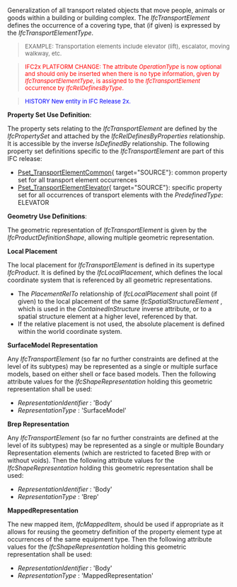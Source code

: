 ﻿Generalization of all transport related objects that move people, animals or goods within a building or building complex. The _IfcTransportElement_ defines the occurrence of a covering type, that (if given) is expressed by the _IfcTransportElementType_.

> <font size="-1">EXAMPLE: Transportation elements include
      elevator (lift), escalator, moving walkway, etc.</font>

> <font color="#FF0000" size="-1">IFC2x PLATFORM CHANGE: The
      attribute <i>OperationType</i> is now optional and should
      only be inserted when there is no type information, given
      by <i>IfcTransportElementType</i>, is assigned to the
      <i>IfcTransportElement</i> occurrence by
      <i>IfcRelDefinesByType</i>.</font>

> <font color="#0000FF" size="-1">HISTORY New entity in IFC
        Release 2x.</font>
> 


****Property Set Use Definition****:

The property sets relating to the _IfcTransportElement_ are defined by the _IfcPropertySet_ and attached by the _IfcRelDefinesByProperties_ relationship. It is accessible by the inverse _IsDefinedBy_ relationship. The following property set definitions specific to the _IfcTransportElement_ are part of this IFC release:

*  [Pset_TransportElementCommon](../../psd/IfcProductExtension/Pset_TransportElementCommon.xml){ target="SOURCE"}: common property set for all transport element occurrences 
*  [Pset_TransportElementElevator](../../psd/IfcProductExtension/Pset_TransportElementElevator.xml){ target="SOURCE"}: specific property set for all occurrences of transport elements with the _PredefinedType_: ELEVATOR 

****Geometry Use Definitions****:

The geometric representation of _IfcTransportElement_ is given by the _IfcProductDefinitionShape_, allowing multiple geometric representation.

**Local Placement**

The local placement for _IfcTransportElement_ is defined in its supertype _IfcProduct_. It is defined by the _IfcLocalPlacement_, which defines the local coordinate system that is referenced by all geometric representations.

* The _PlacementRelTo_ relationship of _IfcLocalPlacement_ shall point (if given) to the local placement of the same _IfcSpatialStructureElement_ , which is used in the _ContainedInStructure_ inverse attribute, or to a spatial structure element at a higher level, referenced by that. 
* If the relative placement is not used, the absolute placement is defined within the world coordinate system. 

**SurfaceModel Representation**

Any _IfcTransportElement_ (so far no further constraints are defined at the level of its subtypes) may be represented as a single or multiple surface models, based on either shell or face based models. Then the following attribute values for the _IfcShapeRepresentation_ holding this geometric representation shall be used:

*  _RepresentationIdentifier_ : 'Body' 
*  _RepresentationType_ : 'SurfaceModel' 

**Brep Representation**

Any _IfcTransportElement_ (so far no further constraints are defined at the level of its subtypes) may be represented as a single or multiple Boundary Representation elements (which are restricted to faceted Brep with or without voids). Then the following attribute values for the _IfcShapeRepresentation_ holding this geometric representation shall be used:

*  _RepresentationIdentifier_ : 'Body' 
*  _RepresentationType_ : 'Brep' 

**MappedRepresentation**

The new mapped item, _IfcMappedItem_, should be used if appropriate as it allows for reusing the geometry definition of the property element type at occurrences of the same equipment type. Then the following attribute values for the _IfcShapeRepresentation_ holding this geometric representation shall be used:

*  _RepresentationIdentifier_ : 'Body' 
*  _RepresentationType_ : 'MappedRepresentation'
